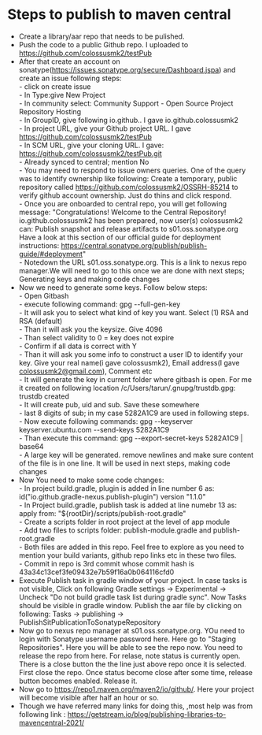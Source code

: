 # Steps to publish to maven central
- Create a  library/aar repo that needs to be pulished.
- Push the code to a public Github repo. I uploaded to https://github.com/colossusmk2/testPub
- After that create an account on sonatype(https://issues.sonatype.org/secure/Dashboard.jspa) and create an issue following steps:  
        - click on create issue  
        - In Type:give New Project  
        - In community select: Community Support - Open Source Project Repository Hosting  
        - In GroupID, give following io.github.<yourgithubUserName>. I gave io.github.colossusmk2  
        - In project URL, give your Github project URL. I gave https://github.com/colossusmk2/testPub  
        - In SCM URL, give your cloning URL. I gave: https://github.com/colossusmk2/testPub.git  
        - Already synced to central; mention No  
        - You may need to respond to issue owners queries. One of the query was to identify ownership like following: Create a temporary, public repository called https://github.com/colossusmk2/OSSRH-85214 to verify github account ownership. Just do thins and click respond.  
        - Once you are onboarded to central repo, you will get following message:     "Congratulations! Welcome to the Central Repository! io.github.colossusmk2 has been     prepared, now user(s) colossusmk2 can: Publish snapshot and release artifacts to s01.oss.sonatype.org Have a look at this section of our official guide for deployment instructions: https://central.sonatype.org/publish/publish-guide/#deployment"  
        - Notedown the URL s01.oss.sonatype.org. This is a link to nexus repo manager.We will need to go to this once we are done with next steps; Generating keys and making code changes  
- Now we need to generate some keys. Follow below steps:  
        - Open Gitbash  
        - execute following command: gpg --full-gen-key  
        - It will ask you to select what kind of key you want. Select (1) RSA and RSA (default)  
        - Than it will ask you the keysize. Give 4096  
        - Than select validity to  0 = key does not expire  
        - Confirm if all data is correct with Y  
        - Than it will ask you some info to construct a user ID to identify your key. Give your real name(i gave colossusmk2), Email address(I gave colossusmk2@gmail.com), Comment etc  
        - It will generate the key in current folder where gitbash is open. For me it created on following location /c/Users/tarun/.gnupg/trustdb.gpg: trustdb created  
        - It will create pub, uid and sub. Save these somewhere  
        - last 8 digits of sub; in my case 5282A1C9 are used in following steps.  
        - Now execute following commands: gpg --keyserver keyserver.ubuntu.com --send-keys 5282A1C9  
        - Than execute this command: gpg --export-secret-keys 5282A1C9 | base64  
        - A large key will be generated. remove newlines and make sure content of the file is in one line. It will be used in next steps, making code changes
- Now You need to make some code changes:  
        - In project build.gradle, plugin is added in line number 6 as: id("io.github.gradle-nexus.publish-plugin") version "1.1.0"  
        - In Project build.gradle, publish task is added at line numebr 13 as: apply from: "${rootDir}/scripts/publish-root.gradle"  
        - Create a scripts folder in root project at the level of app module  
        - Add two files to scripts folder: publish-module.gradle and publish-root.gradle  
        - Both files are added in this repo. Feel free to explore as you need to mention your build variants, github repo links etc in these two files.  
        - Commit in repo is 3rd commit whose commit hash is 43a34c13cef3fe09432e7b59f16a0b064116cfd0  
- Execute Publish task in gradle window of your project. In case tasks is not visible, Click on following Gradle settings -> Experimental -> Uncheck "Do not build gradle task list during gradle sync". Now Tasks should be visible in gradle window. Publish the aar file by clicking on following: Tasks -> publishing -> PublishSitPublicationToSonatypeRepository  
- Now go to nexus repo manager at s01.oss.sonatype.org. YOu need to login with Sonatype username password here. Here go to "Staging Repositories". Here you will be able to see the repo now. You need to release the repo from here. For relase, note status is currently open. There is a close button the the line just above repo once it is selected. First close the repo. Once status become close after some time, release button becomes enabled. Release it.  
- Now go to https://repo1.maven.org/maven2/io/github/. Here your project will become visible after half an hour or so.    
- Though we have referred many links for doing this, ,most help was from following link : https://getstream.io/blog/publishing-libraries-to-mavencentral-2021/
